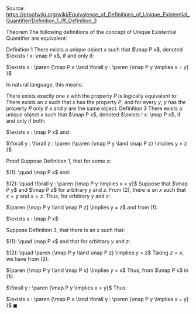 # 

Source: https://proofwiki.org/wiki/Equivalence_of_Definitions_of_Unique_Existential_Quantifier/Definition_1_iff_Definition_3



Theorem
The following definitions of the concept of Unique Existential Quantifier are equivalent:

Definition 1
There exists a unique object $x$ such that $\map P x$, denoted $\exists ! x: \map P x$, if and only if:

$\exists x : \paren {\map P x \land \forall y : \paren {\map P y \implies x = y} }$

In natural language, this means:

There exists exactly one $x$ with the property $P$
is logically equivalent to:
There exists an $x$ such that $x$ has the property $P$, and for every $y$, $y$ has the property $P$ only if $x$ and $y$ are the same object.
Definition 3
There exists a unique object $x$ such that $\map P x$, denoted $\exists ! x: \map P x$, if and only if both:

$\exists x : \map P x$
and:

$\forall y : \forall z : \paren {\paren {\map P y \land \map P z} \implies y = z }$


Proof
Suppose Definition 1, that for some $x$:

$(1): \quad \map P x$
and:

$(2): \quad \forall y : \paren {\map P y \implies x = y}$
Suppose that $\map P y$ and $\map P z$ for arbitrary $y$ and $z$.
From $(2)$, there is an $x$ such that $x = y$ and $x = z$.
Thus, for arbitrary $y$ and $z$:

$\paren {\map P y \land \map P z} \implies y = z$
and from $(1)$:

$\exists x : \map P x$

Suppose Definition 3, that there is an $x$ such that:

$(1): \quad \map P x$
and that for arbitrary $y$ and $z$:

$(2): \quad \paren {\map P y \land \map P z} \implies y = z$
Taking $z = x$, we have from $(2)$:

$\paren {\map P y \land \map P x} \implies y = x$
Thus, from $\map P x$ in $(1)$:

$\forall y : \paren {\map P y \implies x = y}$
Thus:

$\exists x : \paren {\map P x \land \forall y : \paren {\map P y \implies x = y} }$
$\blacksquare$






